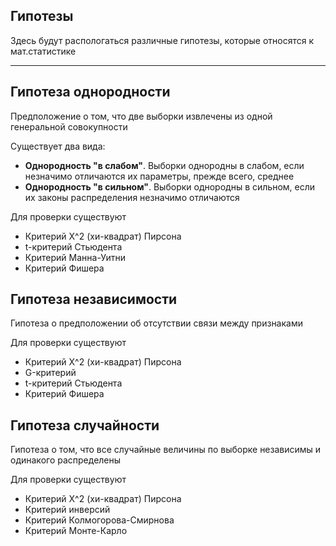## Гипотезы

Здесь будут распологаться различные гипотезы, которые относятся к мат.статистике

---

## Гипотеза однородности

Предположение о том, что две выборки извлечены из одной генеральной совокупности

Существует два вида:

- **Однородность "в слабом"**. Выборки однородны в слабом, если незначимо отличаются их параметры, прежде всего, среднее
- **Однородность "в сильном"**. Выборки однородны в сильном, если их законы распределения незначимо отличаются

Для проверки существуют
- Критерий X^2 (хи-квадрат) Пирсона
- t-критерий Стьюдента
- Критерий Манна-Уитни
- Критерий Фишера

## Гипотеза независимости

Гипотеза о предположении об отсутствии связи между признаками

Для проверки существуют
- Критерий X^2 (хи-квадрат) Пирсона
- G-критерий
- t-критерий Стьюдента
- Критерий Фишера

## Гипотеза случайности 

Гипотеза о том, что все случайные величины по выборке независимы и одинакого распределены

Для проверки существуют
- Критерий X^2 (хи-квадрат) Пирсона
- Критерий инверсий
- Критерий Колмогорова-Смирнова
- Критерий Монте-Карло
